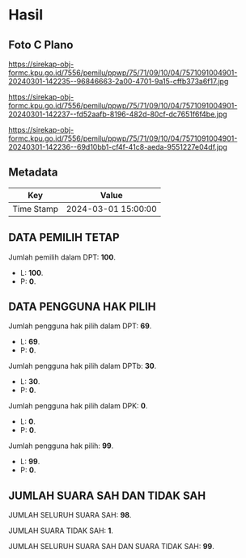 # Hasil

## Foto C Plano

https://sirekap-obj-formc.kpu.go.id/7556/pemilu/ppwp/75/71/09/10/04/7571091004901-20240301-142235--96846663-2a00-4701-9a15-cffb373a6f17.jpg

https://sirekap-obj-formc.kpu.go.id/7556/pemilu/ppwp/75/71/09/10/04/7571091004901-20240301-142237--fd52aafb-8196-482d-80cf-dc7651f6f4be.jpg

https://sirekap-obj-formc.kpu.go.id/7556/pemilu/ppwp/75/71/09/10/04/7571091004901-20240301-142236--69d10bb1-cf4f-41c8-aeda-9551227e04df.jpg


## Metadata

| Key        | Value               |
| ---------- | ------------------- |
| Time Stamp | 2024-03-01 15:00:00 |


## DATA PEMILIH TETAP

Jumlah pemilih dalam DPT: **100**.
 * L: **100**.
 * P: **0**.

## DATA PENGGUNA HAK PILIH

Jumlah pengguna hak pilih dalam DPT: **69**.
 * L: **69**.
 * P: **0**.

Jumlah pengguna hak pilih dalam DPTb: **30**.
 * L: **30**.
 * P: **0**.

Jumlah pengguna hak pilih dalam DPK: **0**.
 * L: **0**.
 * P: **0**.

Jumlah pengguna hak pilih: **99**.
 * L: **99**.
 * P: **0**.

## JUMLAH SUARA SAH DAN TIDAK SAH

JUMLAH SELURUH SUARA SAH: **98**.

JUMLAH SUARA TIDAK SAH: **1**.

JUMLAH SELURUH SUARA SAH DAN SUARA TIDAK SAH: **99**.


